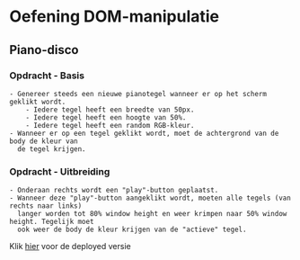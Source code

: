# Oefening DOM-manipulatie
## Piano-disco

### Opdracht - Basis
    - Genereer steeds een nieuwe pianotegel wanneer er op het scherm geklikt wordt.
        - Iedere tegel heeft een breedte van 50px.
        - Iedere tegel heeft een hoogte van 50%.
        - Iedere tegel heeft een random RGB-kleur.
    - Wanneer er op een tegel geklikt wordt, moet de achtergrond van de body de kleur van 
      de tegel krijgen.

### Opdracht - Uitbreiding
    - Onderaan rechts wordt een "play"-button geplaatst.
    - Wanneer deze "play"-button aangeklikt wordt, moeten alle tegels (van rechts naar links)
      langer worden tot 80% window height en weer krimpen naar 50% window height. Tegelijk moet
      ook weer de body de kleur krijgen van de "actieve" tegel.


Klik [hier](https://sander-piano-disco.surge.sh) voor de deployed versie